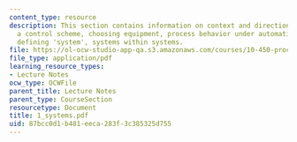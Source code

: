 ```yaml
---
content_type: resource
description: This section contains information on context and direction, planning
  a control scheme, choosing equipment, process behavior under automatic control,
  defining 'system', systems within systems.
file: https://ol-ocw-studio-app-qa.s3.amazonaws.com/courses/10-450-process-dynamics-operations-and-control-spring-2006/87bcc0d1b481eeca283f3c385325d755_1_systems.pdf
file_type: application/pdf
learning_resource_types:
- Lecture Notes
ocw_type: OCWFile
parent_title: Lecture Notes
parent_type: CourseSection
resourcetype: Document
title: 1_systems.pdf
uid: 87bcc0d1-b481-eeca-283f-3c385325d755
---
```


